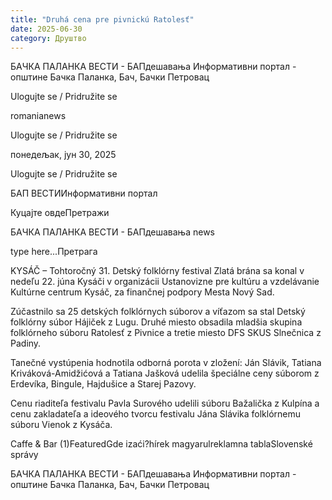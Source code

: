 ```yaml
---
title: "Druhá cena pre pivnickú Ratolesť"
date: 2025-06-30
category: Друштво
---
```


БАЧКА ПАЛАНКА ВЕСТИ - БАПдешавања Информативни портал - општине Бачка Паланка, Бач, Бачки Петровац

Ulogujte se / Pridružite se

romanianews

Ulogujte se / Pridružite se

понедељак, јун 30, 2025

Ulogujte se / Pridružite se

БАП ВЕСТИИнформативни портал

Куцајте овдеПретражи

БАЧКА ПАЛАНКА ВЕСТИ - БАПдешавања news

type here...Претрага

KYSÁČ – Tohtoročný 31. Detský folklórny festival Zlatá brána sa konal v nedeľu 22. júna Kysáči v organizácii Ustanovizne pre kultúru a vzdelávanie Kultúrne centrum Kysáč, za finančnej podpory Mesta Nový Sad.

Zúčastnilo sa 25 detských folklórnych súborov a víťazom sa stal Detský folklórny súbor Hájiček z Lugu.
Druhé miesto obsadila mladšia skupina folklórneho súboru Ratolesť z Pivnice a tretie miesto DFS SKUS Slnečnica z Padiny.


Tanečné vystúpenia hodnotila odborná porota v zložení: Ján Slávik, Tatiana Kriváková-Amidžićová a Tatiana Jašková udelila špeciálne ceny súborom z Erdevíka, Bingule, Hajdušice a Starej Pazovy.


Cenu riaditeľa festivalu Pavla Surového udelili súboru Bažalička z Kulpína a cenu zakladateľa a ideového tvorcu festivalu Jána Slávika folklórnemu súboru Vienok z Kysáča.

Caffe & Bar (1)FeaturedGde izaći?hírek magyarulreklamna tablaSlovenské správy

БАЧКА ПАЛАНКА ВЕСТИ - БАПдешавања Информативни портал - општине Бачка Паланка, Бач, Бачки Петровац
